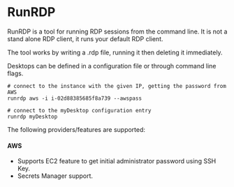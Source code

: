 # RunRDP
RunRDP is a tool for running RDP sessions from the command line. It is not a stand alone RDP client, it runs your default RDP client.

The tool works by writing a .rdp file, running it then deleting it immediately.

Desktops can be defined in a configuration file or through command line flags.

    # connect to the instance with the given IP, getting the password from AWS
    runrdp aws -i i-02d88385685f8a739 --awspass
    
    # connect to the myDesktop configuration entry
    runrdp myDesktop

The following providers/features are supported:
#### AWS
* Supports EC2 feature to get initial administrator password using SSH Key.
* Secrets Manager support.